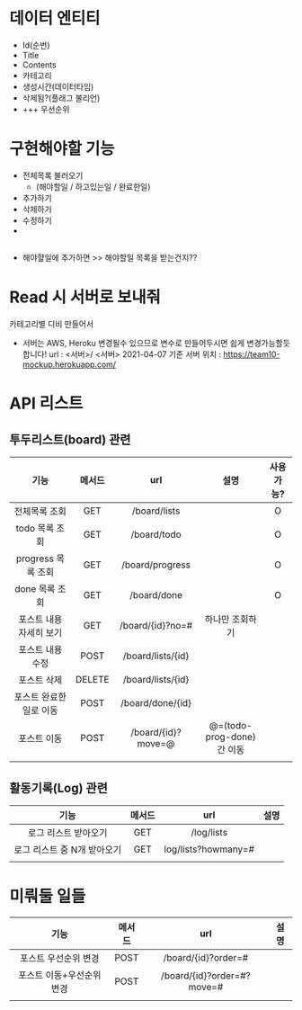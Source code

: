 # 데이터 엔티티
- Id(순번)
- Title
- Contents
- 카테고리
- 생성시간(데이터타임)
- 삭제됨?(플래그 불리언)
- +++ 우선순위

# 구현해야할 기능 
- 전체목록 불러오기 
  - (해야할일 / 하고있는일 / 완료한일)
- 추가하기
- 삭제하기
- 수정하기
- 
## 
- 해야햘일에 추가하면 >> 해야할일 목록을 받는건지??


# Read 시 서버로 보내줘
카테고리별 디비 만들어서


- 서버는 AWS, Heroku 변경될수 있으므로 변수로 만들어두시면 쉽게 변경가능할듯 합니다!
url : <서버>/
<서버> 
2021-04-07 기준 서버 위치
: https://team10-mockup.herokuapp.com/

# API 리스트
## 투두리스트(board) 관련
| 기능 | 메서드 | url | 설명| 사용가능? |
|:---:|:---:|:---:|:---:|:---:|
| 전체목록 조회|GET|/board/lists||O|
| todo 목록 조회|GET|/board/todo||O|
| progress 목록 조회|GET|/board/progress||O|
| done 목록 조회|GET|/board/done||O|
| 포스트 내용 자세히 보기|GET|/board/{id}?no=#|하나만 조회하기||
| 포스트 내용 수정|POST|/board/lists/{id}|||
| 포스트 삭제|DELETE|/board/lists/{id}|||
| 포스트 완료한 일로 이동|POST|/board/done/{id}| ||
| 포스트 이동|POST|/board/{id}?move=@|@=(todo-prog-done) 간 이동||
||||

## 활동기록(Log) 관련
| 기능 | 메서드 | url | 설명|
|:---:|:---:|:---:|:---:|
|로그 리스트 받아오기|GET|/log/lists||
|로그 리스트 중 N개 받아오기|GET|log/lists?howmany=#||
||||

# 미뤄둘 일들
| 기능 | 메서드 | url | 설명|
|:---:|:---:|:---:|:---:|
| 포스트 우선순위 변경|POST|/board/{id}?order=#||
| 포스트 이동+우선순위 변경|POST|/board/{id}?order=#?move=#||
||||
